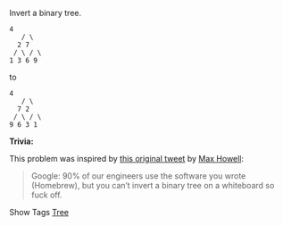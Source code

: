 Invert a binary tree.

    4
       / \
      2 7
     / \ / \
    1 3 6 9

  to

    4
       / \
      7 2
     / \ / \
    9 6 3 1

**Trivia:**  
 This problem was inspired by [this original tweet](https://twitter.com/mxcl/status/608682016205344768) by [Max Howell](https://twitter.com/mxcl):> Google: 90% of our engineers use the software you wrote (Homebrew), but you can’t invert a binary tree on a whiteboard so fuck off.

Show Tags
 [Tree](/tag/tree/)

